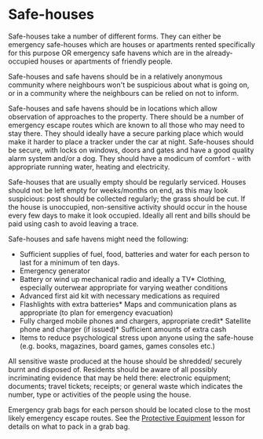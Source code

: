 [Title]: # (Безопасные дома)
[Order]: # (4)

# Safe-houses

Safe-houses take a number of different forms. They can either be emergency safe-houses which are houses or apartments rented specifically for this purpose OR emergency safe havens which are in the already-occupied houses or apartments of friendly people.

Safe-houses and safe havens should be in a relatively anonymous community where neighbours won't be suspicious about what is going on, or in a community where the neighbours can be relied on not to inform.

Safe-houses and safe havens should be in locations which allow observation of approaches to the property. There should be a number of emergency escape routes which are known to all those who may need to stay there. They should ideally have a secure parking place which would make it harder to place a tracker under the car at night. Safe-houses should be secure, with locks on windows, doors and gates and have a good quality alarm system and/or a dog. They should have a modicum of comfort - with appropriate running water, heating and electricity.

Safe-houses that are usually empty should be regularly serviced. Houses should not be left empty for weeks/months on end, as this may look suspicious: post should be collected regularly; the grass should be cut. If the house is unoccupied, non-sensitive activity should occur in the house every few days to make it look occupied. Ideally all rent and bills should be paid using cash to avoid leaving a trace.

Safe-houses and safe havens might need the following:

*   Sufficient supplies of fuel, food, batteries and water for each person to last for a minimum of ten days.
*   Emergency generator
*   Battery or wind up mechanical radio and ideally a TV*   Clothing, especially outerwear appropriate for varying weather conditions
*   Advanced first aid kit with necessary medications as required
*   Flashlights with extra batteries*   Maps and communication plans as appropriate (to plan for emergency evacuation)
*   Fully charged mobile phones and chargers, appropriate credit*   Satellite phone and charger (if issued)*   Sufficient amounts of extra cash
*   Items to reduce psychological stress upon anyone using the safe-house (e.g. books, magazines, board games, games consoles etc.)

All sensitive waste produced at the house should be shredded/ securely burnt and disposed of. Residents should be aware of all possibly incriminating evidence that may be held there: electronic equipment; documents; travel tickets; receipts; or general waste which indicates the number, type or activities of the people using the house.

Emergency grab bags for each person should be located close to the most likely emergency escape routes. See the [Protective Equipment](umbrella://lesson/protective-equipment) lesson for details on what to pack in a grab bag.
